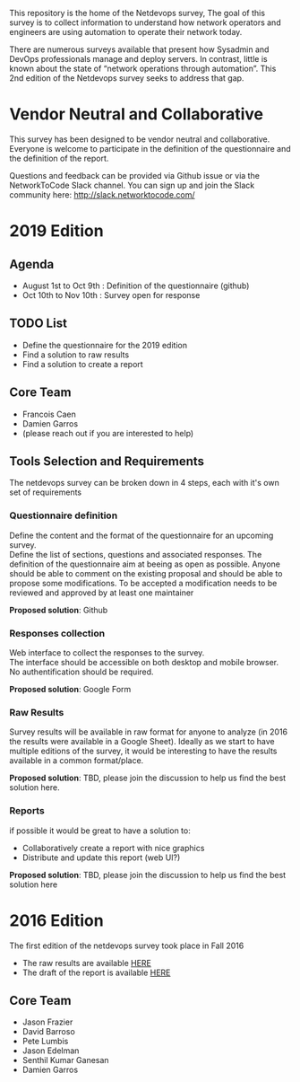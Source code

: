 
This repository is the home of the Netdevops survey, The goal of this survey is to collect information to understand how network operators and engineers are using automation to operate their network today. 

There are numerous surveys available that present how Sysadmin and DevOps professionals manage and deploy servers. In contrast, little is known about the state of “network operations through automation”. This 2nd edition of the Netdevops survey seeks to address that gap.

# Vendor Neutral and Collaborative

This survey has been designed to be vendor neutral and collaborative. 
Everyone is welcome to participate in the definition of the questionnaire and the definition of the report.

Questions and feedback can be provided via Github issue or via the NetworkToCode Slack channel. 
You can sign up and join the Slack community here: http://slack.networktocode.com/

# 2019 Edition

## Agenda
* August 1st to Oct 9th : Definition of the questionnaire (github)
* Oct 10th to Nov 10th : Survey open for response

## TODO List
* Define the questionnaire for the 2019 edition
* Find a solution to raw results
* Find a solution to create a report

## Core Team
* Francois Caen
* Damien Garros
* (please reach out if you are interested to help) 

## Tools Selection and Requirements
The netdevops survey can be broken down in 4 steps, each with it's own set of requirements

### Questionnaire definition
Define the content and the format of the questionnaire for an upcoming survey.  
Define the list of sections, questions and associated responses.
The definition of the questionnaire aim at beeing as open as possible. Anyone should be able to comment on the existing proposal and should be able to propose some modifications. 
To be accepted a modification needs to be reviewed and approved by at least one maintainer

**Proposed solution**: Github 

### Responses collection
Web interface to collect the responses to the survey.  
The interface should be accessible on both desktop and mobile browser.  
No authentification should be required.

**Proposed solution**: Google Form 

### Raw Results
Survey results will be available in raw format for anyone to analyze (in 2016 the results were available in a Google Sheet).
Ideally as we start to have multiple editions of the survey, it would be interesting to have the results available in a common format/place.

**Proposed solution**: TBD, please join the discussion to help us find the best solution here.

### Reports
if possible it would be great to have a solution to:
- Collaboratively create a report with nice graphics 
- Distribute and update this report (web UI?)

**Proposed solution**: TBD, please join the discussion to help us find the best solution here

# 2016 Edition

The first edition of the netdevops survey took place in Fall 2016
* The raw results are available [HERE](https://drive.google.com/open?id=19zpdswVSBI4Eel_vrphB5JwUjZ7MtV0LY6Ifz57tCFE)   
* The draft of the report is available [HERE](https://drive.google.com/open?id=1YLgCIo7DkRmHFog4teITOGmsC7KB7qQKdjkzsW2KlXs)  
 
## Core Team
- Jason Frazier
- David Barroso
- Pete Lumbis
- Jason Edelman
- Senthil Kumar Ganesan
- Damien Garros
